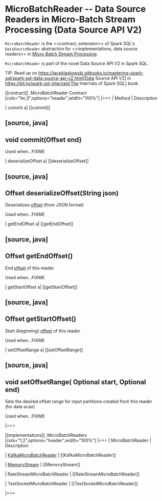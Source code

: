 # MicroBatchReader -- Data Source Readers in Micro-Batch Stream Processing (Data Source API V2)

`MicroBatchReader` is the <<contract, extension>> of Spark SQL's `DataSourceReader` abstraction for <<implementations, data source readers>> in [Micro-Batch Stream Processing](micro-batch-stream-processing.md).

`MicroBatchReader` is part of the novel Data Source API V2 in Spark SQL.

TIP: Read up on https://jaceklaskowski.gitbooks.io/mastering-spark-sql/spark-sql-data-source-api-v2.html[Data Source API V2] in https://bit.ly/spark-sql-internals[The Internals of Spark SQL] book.

[[contract]]
.MicroBatchReader Contract
[cols="1m,3",options="header",width="100%"]
|===
| Method
| Description

| commit
a| [[commit]]

[source, java]
----
void commit(Offset end)
----

Used when...FIXME

| deserializeOffset
a| [[deserializeOffset]]

[source, java]
----
Offset deserializeOffset(String json)
----

Deserializes [offset](Offset.md) (from JSON format)

Used when...FIXME

| getEndOffset
a| [[getEndOffset]]

[source, java]
----
Offset getEndOffset()
----

End [offset](Offset.md) of this reader

Used when...FIXME

| getStartOffset
a| [[getStartOffset]]

[source, java]
----
Offset getStartOffset()
----

Start (beginning) [offset](Offset.md) of this reader

Used when...FIXME

| setOffsetRange
a| [[setOffsetRange]]

[source, java]
----
void setOffsetRange(
  Optional<Offset> start,
  Optional<Offset> end)
----

Sets the desired offset range for input partitions created from this reader (for data scan)

Used when...FIXME

|===

[[implementations]]
.MicroBatchReaders
[cols="1,2",options="header",width="100%"]
|===
| MicroBatchReader
| Description

| [KafkaMicroBatchReader](datasources/kafka/KafkaMicroBatchReader.md)
| [[KafkaMicroBatchReader]]

| [MemoryStream](datasources/memory/MemoryStream.md)
| [[MemoryStream]]

| RateStreamMicroBatchReader
| [[RateStreamMicroBatchReader]]

| TextSocketMicroBatchReader
| [[TextSocketMicroBatchReader]]

|===
